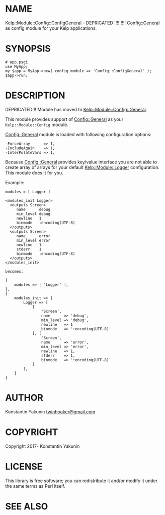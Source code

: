 # NAME

Kelp::Module::Config::ConfigGeneral - DEPRICATED !!!!!!!!! [Config::General](https://metacpan.org/pod/Config::General) as config module for your Kelp applications.

# SYNOPSIS

    # app.psgi
    use MyApp;
    my $app = MyApp->new( config_module => 'Config::ConfigGeneral' );
    $app->run;

# DESCRIPTION

DEPRICATED!!!
Module has moved to [Kelp::Module::Config::General](https://metacpan.org/pod/Kelp::Module::Config::General).

This module provides support of [Config::General](https://metacpan.org/pod/Config::General) as your `Kelp::Module::Config` module.

[Config::General](https://metacpan.org/pod/Config::General) module is loaded with following configuration options:

    -ForceArray      => 1,
    -IncludeAgain    => 1,
    -InterPolateVars => 1,

Because [Config::General](https://metacpan.org/pod/Config::General) provides key/value interface you are not able to create array of arrays for your default [Kelp::Module::Logger](https://metacpan.org/pod/Kelp::Module::Logger) configuration. This module does it for you.

Example:

    modules = [ Logger ]
    
    <modules_init Logger>
      <outputs Screen>
         name      debug
         min_level debug
         newline   1
         binmode   :encoding(UTF-8)
      </outputs>
      <outputs Screen>
         name      error
         min_level error
         newline   1
         stderr    1
         binmode   :encoding(UTF-8)
      </outputs>
    </modules_init>

    becomes:

    {
        modules => [ 'Logger' ],
    },
    {
        modules_init => {
            Logger => [
                [
                    'Screen',
                    name      => 'debug',
                    min_level => 'debug',
                    newline   => 1
                    binmode   => ':encoding(UTF-8)'
                ], [
                    'Screen',
                    name      => 'error',
                    min_level => 'error',
                    newline   => 1,
                    stderr    => 1,
                    binmode   => ':encoding(UTF-8)'
                ]
            ],
        }
    }

# AUTHOR

Konstantin Yakunin <twinhooker@gmail.com>

# COPYRIGHT

Copyright 2017- Konstantin Yakunin

# LICENSE

This library is free software; you can redistribute it and/or modify
it under the same terms as Perl itself.

# SEE ALSO
